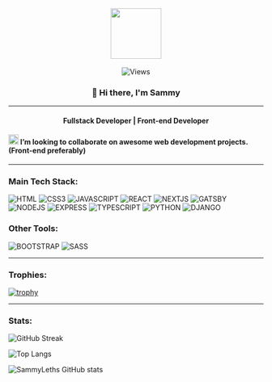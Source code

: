 <div id="header" align="center">
  <img src="https://media.giphy.com/media/R03zWv5p1oNSQd91EP/giphy.gif" width="100"/> <br><br>
  <img src="https://komarev.com/ghpvc/?username=sammyleths&style=flat-square&color=blue" alt="Views"/>
  <h3>👋 Hi there, I'm Sammy</h3>
</div>

---

<h4 align="center">Fullstack Developer | Front-end Developer </h4>

<div>
    <h4>
        <img src="https://user-images.githubusercontent.com/64320618/204891250-60a68a71-de75-433b-8582-328e500ef39b.png" alt="Collaborate" width="20"/> I’m looking to collaborate on awesome web development projects. (Front-end preferably)
    </h4>
</div>
<!-- <div>
    <h4>
        <img src="https://user-images.githubusercontent.com/64320618/204891783-fd2d45b6-9142-4d41-afec-3a8e079db010.png" alt="Reach me" width="22"/> You can reach out to me at sammyleths@gmail.com
    </h4>
</div> -->

<!--
---

<h3 align="left">Connect With Me:</h3>

<p align="left">
    <a href="https://www.linkedin.com/in/eyiowuawi/" target="_blank">
        <img src="https://img.shields.io/badge/linkedin-%230077B5.svg?style=for-the-badge&logo=linkedin&logoColor=white" alt="sammyleths linkedin" />
    </a>
    <a href="https://twitter.com/sammyleths" target="_blank">
        <img src="https://img.shields.io/badge/Twitter-blue?style=for-the-badge&logo=twitter&logoColor=white" alt="sammyleths twitter" />
    </a>
</p>

-->

---

<h3 align="left">Main Tech Stack:</h3>

<p align="left">
        <img src="https://img.shields.io/badge/html5-%23E34F26.svg?style=for-the-badge&logo=html5&logoColor=white" alt="HTML" />
        <img src="https://img.shields.io/badge/css3-%231572B6.svg?style=for-the-badge&logo=css3&logoColor=white" alt="CSS3" />
        <img src="https://img.shields.io/badge/JavaScript-black?style=for-the-badge&logo=javascript&logoColor=%23F7DF1E" alt="JAVASCRIPT" />
        <img src="https://img.shields.io/badge/react-%2320232a.svg?style=for-the-badge&logo=react&logoColor=%2361DAFB" alt="REACT" />
        <img src="https://img.shields.io/badge/next.js-000000?style=for-the-badge&logo=nextdotjs&logoColor=white" alt="NEXTJS" />
        <img src="https://img.shields.io/badge/gatsby-11081F.svg?style=for-the-badge&logo=gatsby&logoColor=white" alt="GATSBY" />
        <img src="https://img.shields.io/badge/Node.js-233056?style=for-the-badge&logo=node.js&logoColor=#233056" alt="NODEJS" />
        <img src="https://img.shields.io/badge/Express-cccccc?style=for-the-badge&logo=express&logoColor=black" alt="EXPRESS" />
        <img src="https://img.shields.io/badge/typescript-3178C6.svg?style=for-the-badge&logo=typescript&logoColor=white" alt="TYPESCRIPT" />
        <img src="https://img.shields.io/badge/python-2B5A82.svg?style=for-the-badge&logo=python&logoColor=white" alt="PYTHON" />
        <img src="https://img.shields.io/badge/django-0C4B33.svg?style=for-the-badge&logo=django&logoColor=white" alt="DJANGO" />
</p>

<h3 align="left">Other Tools:</h3>

<p align="left">
        <img src="https://img.shields.io/badge/bootstrap-722DF9.svg?style=for-the-badge&logo=bootstrap&logoColor=white" alt="BOOTSTRAP" />
        <img src="https://img.shields.io/badge/sass-hotpink.svg?style=for-the-badge&logo=sass&logoColor=white" alt="SASS" />
</p>

---

<h3 align="left">Trophies:</h3>

[![trophy](https://github-profile-trophy.vercel.app/?username=SammyLeths)](https://github.com/ryo-ma/github-profile-trophy)

---

<h3 align="left">Stats:</h3>

![GitHub Streak](http://github-readme-streak-stats.herokuapp.com?user=SammyLeths&theme=dark&background=000000)

![Top Langs](https://github-readme-stats.vercel.app/api/top-langs/?username=SammyLeths&layout=compact&theme=vision-friendly-dark)

![SammyLeths GitHub stats](https://github-readme-stats.vercel.app/api?username=SammyLeths&count_private=true&theme=vision-friendly-dark)


<!--
**SammyLeths/SammyLeths** is a ✨ _special_ ✨ repository because its `README.md` (this file) appears on your GitHub profile.

Here are some ideas to get you started:

- 🔭 I’m currently working on ...
- 🌱 I’m currently learning ...
- 👯 I’m looking to collaborate on ...
- 🤔 I’m looking for help with ...
- 💬 Ask me about ...
- 📫 How to reach me: ...
- 😄 Pronouns: ...
- ⚡ Fun fact: ...
-->

